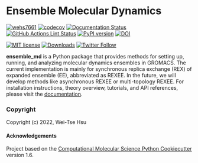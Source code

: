 Ensemble Molecular Dynamics
==============================
[//]: # (Badges)
[![wehs7661](https://circleci.com/gh/wehs7661/ensemble_md.svg?style=shield)](https://app.circleci.com/pipelines/github/wehs7661/ensemble_md?branch=master)
[![codecov](https://codecov.io/gh/wehs7661/ensemble_md/branch/master/graph/badge.svg)](https://app.codecov.io/gh/wehs7661/ensemble_md/tree/master)
[![Documentation Status](https://readthedocs.org/projects/ensemble-md/badge/?version=latest)](https://ensemble-md.readthedocs.io/en/latest/?badge=latest)
[![GitHub Actions Lint Status](https://github.com/wehs7661/ensemble_md/actions/workflows/lint.yaml/badge.svg)](https://github.com/wehs7661/ensemble_md/actions/workflows/lint.yaml)
[![PyPI version](https://badge.fury.io/py/ensemble-md.svg)](https://badge.fury.io/py/ensemble-md)
[![DOI](https://img.shields.io/badge/DOI-arxiv.org%2Fabs%2F2308.06938-green)](https://arxiv.org/abs/2308.06938)

[![MIT license](https://img.shields.io/badge/License-MIT-blue.svg)](https://lbesson.mit-license.org/)
[![Downloads](https://static.pepy.tech/badge/ensemble-md)](https://pepy.tech/project/ensemble-md)
[![Twitter Follow](https://img.shields.io/twitter/follow/WeiTseHsu?style=social)](https://twitter.com/WeiTseHsu)

**ensemble_md** is a Python package that provides methods for setting up, running, and analyzing molecular dynamics ensembles in GROMACS. The current implementation is mainly for synchronous replica exchange (REX) of expanded ensemble (EE), abbreviated as REXEE. In the future, we will develop methods like asynchronous REXEE or multi-topology REXEE. For installation instructions, theory overview, tutorials, and API references, please visit the [documentation](https://ensemble-md.readthedocs.io/en/latest/?badge=latest).

### Copyright

Copyright (c) 2022, Wei-Tse Hsu


#### Acknowledgements
 
Project based on the 
[Computational Molecular Science Python Cookiecutter](https://github.com/molssi/cookiecutter-cms) version 1.6.
